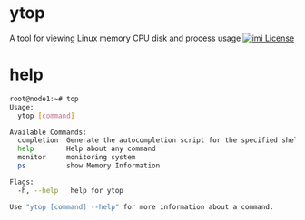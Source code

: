 # ytop
A tool for viewing Linux memory CPU disk and process usage
[![imi License](https://img.shields.io/badge/license-AGPLv3-brightgreen.svg)](https://github.com/xuejiazhi/ytop/blob/main/LICENSE)

# help
```bash
root@node1:~# top
Usage:
  ytop [command]

Available Commands:
  completion  Generate the autocompletion script for the specified shell
  help        Help about any command
  monitor     monitoring system
  ps          show Memory Information

Flags:
  -h, --help   help for ytop

Use "ytop [command] --help" for more information about a command.
```
